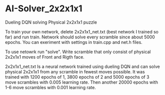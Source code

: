 # AI-Solver_2x2x1x1
Dueling DQN solving Physical 2x2x1x1 puzzle

To train your own network, delete 2x2x1x1_net.txt (best network I trained so far) and run train. Network should solve every scramble since about 5000 epochs. You can exeriment with settings in train.cpp and net.h files.

To use netowrk run "solve". Write scramble that only consist of physical 2x2x1x1 moves of Front and Rigth face.

2x2x1x1_net.txt Is a neural network trained using dueling DQN and can solve physical 2x2x1x1 from any scramble in fewest moves possible. It was trained with 1200 epochs of 1, 3800 epochs of 2 and 5000 epochs of 3 move scrambles with 0.005 learning rate. Then another 20000 epochs with 1-6 move scrambles with 0.001 learning rate.
